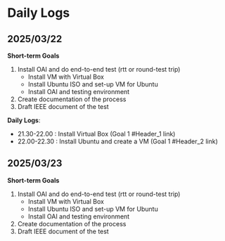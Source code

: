 # Daily Logs
## 2025/03/22
**Short-term Goals**
1. Install OAI and do end-to-end test (rtt or round-test trip)
   - Install VM with Virtual Box
   - Install Ubuntu ISO and set-up VM for Ubuntu
   - Install OAI and testing environment
2. Create documentation of the process
3. Draft IEEE document of the test

**Daily Logs**:
- 21.30-22.00 : Install Virtual Box (Goal 1 #Header_1 link)
- 22.00-22.30 : Install Ubuntu and create a VM (Goal 1 #Header_2 link)

## 2025/03/23
**Short-term Goals**
1. Install OAI and do end-to-end test (rtt or round-test trip)
   - Install VM with Virtual Box
   - Install Ubuntu ISO and set-up VM for Ubuntu
   - Install OAI and testing environment
2. Create documentation of the process
3. Draft IEEE document of the test
